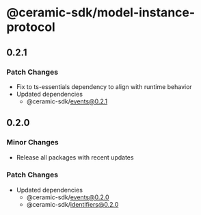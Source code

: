 # @ceramic-sdk/model-instance-protocol

## 0.2.1

### Patch Changes

- Fix to ts-essentials dependency to align with runtime behavior
- Updated dependencies
  - @ceramic-sdk/events@0.2.1

## 0.2.0

### Minor Changes

- Release all packages with recent updates

### Patch Changes

- Updated dependencies
  - @ceramic-sdk/events@0.2.0
  - @ceramic-sdk/identifiers@0.2.0
